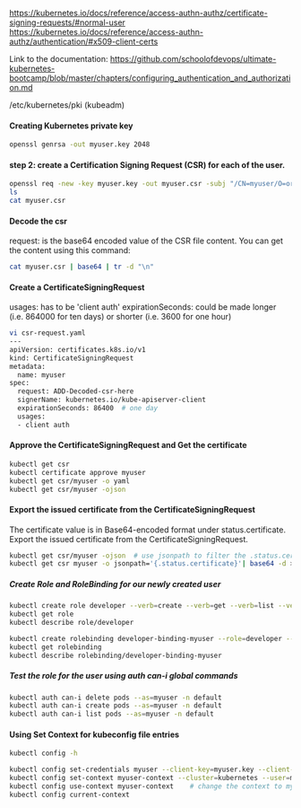 
https://kubernetes.io/docs/reference/access-authn-authz/certificate-signing-requests/#normal-user
https://kubernetes.io/docs/reference/access-authn-authz/authentication/#x509-client-certs

Link to the documentation: https://github.com/schoolofdevops/ultimate-kubernetes-bootcamp/blob/master/chapters/configuring_authentication_and_authorization.md

/etc/kubernetes/pki (kubeadm)

#### Creating Kubernetes private key
``````sh
openssl genrsa -out myuser.key 2048
``````
#### step 2: create a Certification Signing Request (CSR) for each of the user.
``````sh
openssl req -new -key myuser.key -out myuser.csr -subj "/CN=myuser/O=org1"
ls
cat myuser.csr

``````
#### Decode the csr
request: is the base64 encoded value of the CSR file content. You can get the content using this command:
``````sh
cat myuser.csr | base64 | tr -d "\n"

``````
#### Create a CertificateSigningRequest
usages: has to be 'client auth'
expirationSeconds: could be made longer (i.e. 864000 for ten days) or shorter (i.e. 3600 for one hour)

``````sh
vi csr-request.yaml
---
apiVersion: certificates.k8s.io/v1
kind: CertificateSigningRequest
metadata:
  name: myuser
spec:
  request: ADD-Decoded-csr-here
  signerName: kubernetes.io/kube-apiserver-client
  expirationSeconds: 86400  # one day
  usages:
  - client auth
``````
#### Approve the CertificateSigningRequest and Get the certificate

``````sh
kubectl get csr
kubectl certificate approve myuser
kubectl get csr/myuser -o yaml
kubectl get csr/myuser -ojson
``````
#### Export the issued certificate from the CertificateSigningRequest
The certificate value is in Base64-encoded format under status.certificate.
Export the issued certificate from the CertificateSigningRequest.

``````sh
kubectl get csr/myuser -ojson  # use jsonpath to filter the .status.certificate
kubectl get csr myuser -o jsonpath='{.status.certificate}'| base64 -d > myuser.crt
``````
##### Create Role and RoleBinding for our newly created user
``````sh
kubectl create role developer --verb=create --verb=get --verb=list --verb=update --verb=delete --resource=pods
kubectl get role
kubectl describe role/developer

kubectl create rolebinding developer-binding-myuser --role=developer --user=myuser
kubectl get rolebinding
kubectl describe rolebinding/developer-binding-myuser
``````
##### Test the role for the user using auth can-i global commands
``````sh
kubectl auth can-i delete pods --as=myuser -n default
kubectl auth can-i create pods --as=myuser -n default
kubectl auth can-i list pods --as=myuser -n default
``````

#### Using Set Context for kubeconfig file entries
``````sh
kubectl config -h

kubectl config set-credentials myuser --client-key=myuser.key --client-certificate=myuser.crt
kubectl config set-context myuser-context --cluster=kubernetes --user=myuser
kubectl config use-context myuser-context    # change the context to myuser
kubectl config current-context
``````


